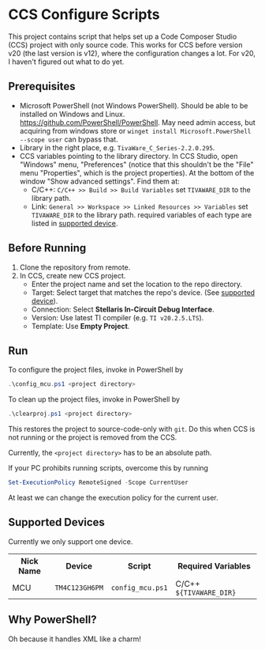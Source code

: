 # CCS Configure Scripts
This project contains script that helps set up a Code Composer Studio (CCS) project with only source code. This works for CCS before version v20 (the last version is v12), where the configuration changes a lot. For v20, I haven't figured out what to do yet.
## Prerequisites
- Microsoft PowerShell (not Windows PowerShell). Should be able to be installed on Windows and Linux. https://github.com/PowerShell/PowerShell. May need admin access, but acquiring from windows store or `winget install Microsoft.PowerShell --scope user` can bypass that.
- Library in the right place, e.g. `TivaWare_C_Series-2.2.0.295`.
- CCS variables pointing to the library directory. In CCS Studio, open "Windows" menu, "Preferences" (notice that this shouldn't be the "File" menu "Properties", which is the project properties). At the bottom of the window "Show advanced settings". Find them at: 
    - C/C++: `C/C++ >> Build >> Build Variables` 
      set `TIVAWARE_DIR` to the library path.
    - Link: `General >> Workspace >> Linked Resources >> Variables` 
    set `TIVAWARE_DIR` to the library path.
required variables of each type are listed in [supported device](#supported-devices).
## Before Running
1. Clone the repository from remote.
2. In CCS, create new CCS project. 
    - Enter the project name and set the location to the repo directory. 
    - Target: Select target that matches the repo's device. (See [supported device](#supported-devices)). 
    - Connection: Select **Stellaris In-Circuit Debug Interface**.
    - Version: Use latest TI compiler (e.g. `TI v20.2.5.LTS`).
    - Template: Use **Empty Project**.
## Run
To configure the project files, invoke in PowerShell by 
```powershell
.\config_mcu.ps1 <project directory>
```
To clean up the project files, invoke in PowerShell by 
```powershell
.\clearproj.ps1 <project directory>
```
This restores the project to source-code-only with `git`. Do this when CCS is not running or the project is removed from the CCS.

Currently, the `<project directory>` has to be an absolute path.

If your PC prohibits running scripts, overcome this by running
```powershell
Set-ExecutionPolicy RemoteSigned -Scope CurrentUser
```
At least we can change the execution policy for the current user.
## Supported Devices
Currently we only support one device.
<table>
  <tr>
    <th>Nick Name</th>
    <th>Device</th>
    <th>Script</th>
    <th>Required Variables</th>
  </tr>
  <tr>
    <td>MCU</td>
    <td><code>TM4C123GH6PM</code></td>
    <td><code>config_mcu.ps1</code></td>
    <td>C/C++ <code>${TIVAWARE_DIR}</code></td>
  </tr>
</table>

## Why PowerShell?
Oh because it handles XML like a charm!


